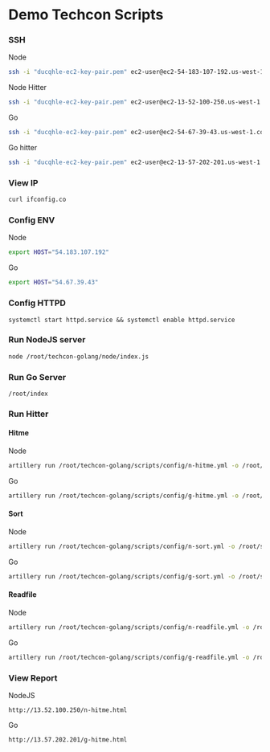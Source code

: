 # Demo Techcon Scripts

### SSH

Node
```bash
ssh -i "ducqhle-ec2-key-pair.pem" ec2-user@ec2-54-183-107-192.us-west-1.compute.amazonaws.com
````
Node Hitter
```bash
ssh -i "ducqhle-ec2-key-pair.pem" ec2-user@ec2-13-52-100-250.us-west-1.compute.amazonaws.com
````
Go
```bash
ssh -i "ducqhle-ec2-key-pair.pem" ec2-user@ec2-54-67-39-43.us-west-1.compute.amazonaws.com
````
Go hitter
```bash
ssh -i "ducqhle-ec2-key-pair.pem" ec2-user@ec2-13-57-202-201.us-west-1.compute.amazonaws.com
```

### View IP
```bash
curl ifconfig.co
```

### Config ENV
Node
```bash
export HOST="54.183.107.192"
````
Go
```bash
export HOST="54.67.39.43"
```

### Config HTTPD
```
systemctl start httpd.service && systemctl enable httpd.service
```

### Run NodeJS server
```bash
node /root/techcon-golang/node/index.js
```

### Run Go Server
```
/root/index
```

### Run Hitter
#### Hitme
Node
```bash
artillery run /root/techcon-golang/scripts/config/n-hitme.yml -o /root/hitme.results.json && artillery report -o /var/www/html/n-hitme.html /root/hitme.results.json
```

Go
```bash
artillery run /root/techcon-golang/scripts/config/g-hitme.yml -o /root/hitme.results.json && artillery report -o /var/www/html/g-hitme.html /root/hitme.results.json
```

#### Sort
Node
```bash
artillery run /root/techcon-golang/scripts/config/n-sort.yml -o /root/sort.results.json && artillery report -o /var/www/html/n-sort.html /root/sort.results.json
```

Go
```bash
artillery run /root/techcon-golang/scripts/config/g-sort.yml -o /root/sort.results.json && artillery report -o /var/www/html/g-sort.html /root/sort.results.json
```

#### Readfile
Node
```bash
artillery run /root/techcon-golang/scripts/config/n-readfile.yml -o /root/readfile.results.json && artillery report -o /var/www/html/n-readfile.html /root/readfile.results.json
```

Go
```bash
artillery run /root/techcon-golang/scripts/config/g-readfile.yml -o /root/readfile.results.json && artillery report -o /var/www/html/g-readfile.html /root/readfile.results.json
```

### View Report
NodeJS
```
http://13.52.100.250/n-hitme.html
```

Go
```
http://13.57.202.201/g-hitme.html
```
